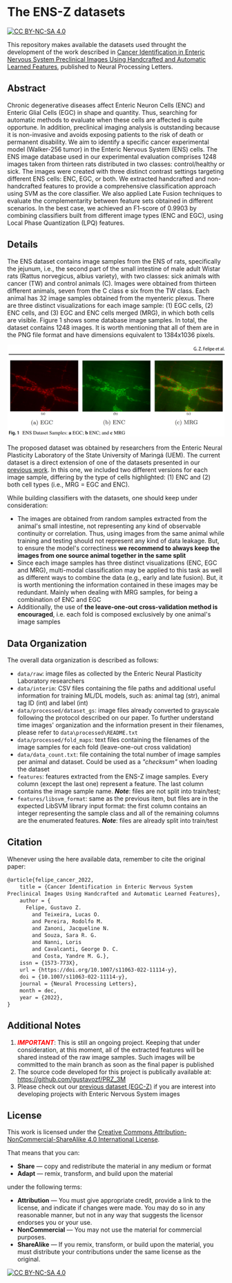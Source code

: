 # The ENS-Z datasets 
[![CC BY-NC-SA 4.0][cc-by-nc-sa-shield]][cc-by-nc-sa]

This repository makes available the datasets used throught the development of the work described in [Cancer Identification in Enteric Nervous System Preclinical Images Using Handcrafted and Automatic Learned Features](https://doi.org/10.1007/s11063-022-11114-y), published to Neural Processing Letters.

## Abstract
Chronic degenerative diseases affect Enteric Neuron Cells (ENC) and Enteric Glial Cells (EGC) in shape and quantity. Thus, searching for automatic methods to evaluate when these cells are affected is quite opportune. In addition, preclinical imaging analysis is outstanding because it is non-invasive and avoids exposing patients to the risk of death or permanent disability. We aim to identify a specific cancer experimental model (Walker-256 tumor) in the Enteric Nervous System (ENS) cells. The ENS image database used in our experimental evaluation comprises 1248 images taken from thirteen rats distributed in two classes: control/healthy or sick. The images were created with three distinct contrast settings targeting different ENS cells: ENC, EGC, or both. We extracted handcrafted and non-handcrafted features to provide a comprehensive classification approach using SVM as the core classifier. We also applied Late Fusion techniques to evaluate the complementarity between feature sets obtained in different scenarios. In the best case, we achieved an F1-score of 0.9903 by combining classifiers built from different image types (ENC and EGC), using Local Phase Quantization (LPQ) features.

## Details
The ENS dataset contains image samples from the ENS of rats, specifically the jejunum, i.e., the second part of the small intestine of male adult Wistar rats (Rattus norvegicus, albius variety), with two classes: sick animals with cancer (TW) and control animals (C). Images were obtained from thirteen different animals, seven from the C class e six from the TW class. Each animal has 32 image samples obtained from the myenteric plexus. There are three distinct visualizations for each image sample: (1) EGC cells, (2) ENC cells, and (3) EGC and ENC cells merged (MRG), in which both cells are visible. Figure 1 shows some database image samples. In total, the dataset contains 1248 images. It is worth mentioning that all of them are in the PNG file format and have dimensions equivalent to 1384x1036 pixels.

![Figure 1](sample.PNG)

The proposed dataset was obtained by researchers from the Enteric Neural Plasticity Laboratory of the State University of Maringá (UEM). The current dataset is a direct extension of one of the datasets presented in our [previous work](https://link.springer.com/article/10.1007/s00521-021-06164-7). In this one, we included two different versions for each image sample, differing by the type of cells highlighted: (1) ENC and (2) both cell types (i.e., MRG = EGC and ENC).

While building classifiers with the datasets, one should keep under consideration:
* The images are obtained from random samples extracted from the animal's small intestine, not representing any kind of observable continuity or correlation. Thus, using images from the same animal while training and testing should not represent any kind of data leakage. But, to ensure the model's correctiness **we recommend to always keep the images from one source animal together in the same split**
* Since each image samples has three distinct visualizations (ENC, EGC and MRG), multi-modal classification may be applied to this task as well as different ways to combine the data (e.g., early and late fusion). But, it is worth mentioning the information contained in these images may be redundant. Mainly when dealing with MRG samples, for being a combination of ENC and EGC
* Additionally, the use of **the leave-one-out cross-validation method is encouraged**, i.e. each fold is composed exclusively by one animal's image samples

## Data Organization
The overall data organization is described as follows:

- `data/raw`: image files as collected by the Enteric Neural Plasticity Laboratory researchers
- `data/interim`: CSV files containing the file paths and additional useful information for training ML/DL models, such as: animal tag (str), animal tag ID (int) and label (int)
- `data/processed/dataset_gs`: image files already converted to grayscale following the protocol described on our paper. To further understand time images' organization and the information present in their filenames, please refer to `data\processed\README.txt`
- `data/processed/fold_maps`: text files containing the filenames of the image samples for each fold (leave-one-out cross validation)
- `data/data_count.txt`: file containing the total number of image samples per animal and dataset. Could be used as a *"checksum"* when loading the dataset
- `features`: features extracted from the ENS-Z image samples. Every column (except the last one) represent a feature. The last column contains the image sample name. ***Note***: files are not split into train/test;
- `features/libsvm_format`: same as the previous item, but files are in the expected LibSVM library input format: the first column contains an integer representing the sample class and all of the remaining columns are the enumerated features. ***Note***: files are already split into train/test


## Citation
Whenever using the here available data, remember to cite the original paper:
```
@article{felipe_cancer_2022,
	title = {Cancer Identification in Enteric Nervous System Preclinical Images Using Handcrafted and Automatic Learned Features},
	author = {
      Felipe, Gustavo Z.
        and Teixeira, Lucas O.
        and Pereira, Rodolfo M.
        and Zanoni, Jacqueline N.
        and Souza, Sara R. G.
        and Nanni, Loris
        and Cavalcanti, George D. C.
        and Costa, Yandre M. G.},
	issn = {1573-773X},
	url = {https://doi.org/10.1007/s11063-022-11114-y},
	doi = {10.1007/s11063-022-11114-y},
	journal = {Neural Processing Letters},
	month = dec,
	year = {2022},
}
```

## Additional Notes
1. <span style="color:red">***IMPORTANT***</span>: This is still an ongoing project. Keeping that under consideration, at this moment, all of the extracted features will be shared instead of the raw image samples. Such images will be committed to the main branch as soon as the final paper is published
2. The source code developed for this project is publically available at: https://github.com/gustavozf/PRZ_3M
3. Please check out our [previous dataset (EGC-Z)](https://github.com/gustavozf/EGC_Z_dataset) if you are interest into developing projects with Enteric Nervous System images

## License 
This work is licensed under the [Creative Commons Attribution-NonCommercial-ShareAlike 4.0 International License][cc-by-nc-sa].

That means that you can:
* **Share** — copy and redistribute the material in any medium or format
* **Adapt** — remix, transform, and build upon the material

under the following terms:
* **Attribution** — You must give appropriate credit, provide a link to the license, and indicate if changes were made. You may do so in any reasonable manner, but not in any way that suggests the licensor endorses you or your use.
* **NonCommercial** — You may not use the material for commercial purposes.
* **ShareAlike** — If you remix, transform, or build upon the material, you must distribute your contributions under the same license as the original.

[![CC BY-NC-SA 4.0][cc-by-nc-sa-image]][cc-by-nc-sa]

[cc-by-nc-sa]: http://creativecommons.org/licenses/by-nc-sa/4.0/
[cc-by-nc-sa-image]: https://licensebuttons.net/l/by-nc-sa/4.0/88x31.png
[cc-by-nc-sa-shield]: https://img.shields.io/badge/License-CC%20BY--NC--SA%204.0-lightgrey.svg

